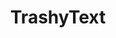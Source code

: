 ---
title: TrashyText
crosslinks:
- TranscribersOfReddit
- facebookdrama
- insanepeoplefacebook
- MassdropBot
- youtubefactsbot
- The_Donald
- trashy
- NSFWmomoftheyear
- ihavesex
- BadMensAnatomy
- wtfdidijustread
- sadcringe
- JUSTNOMIL
- rage
- Incels
- ChoosingBeggars
- needamod
- Badfaketexts
- niceguys
- bestof
---